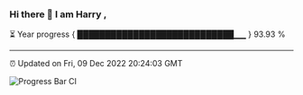 ### Hi there 👋 I am Harry , 

⏳ Year progress { ████████████████████████████▁▁ } 93.93 %

---

⏰ Updated on Fri, 09 Dec 2022 20:24:03 GMT

![Progress Bar CI](https://github.com/duykhang68/duykhang68/workflows/Progress%20Bar%20CI/badge.svg)
